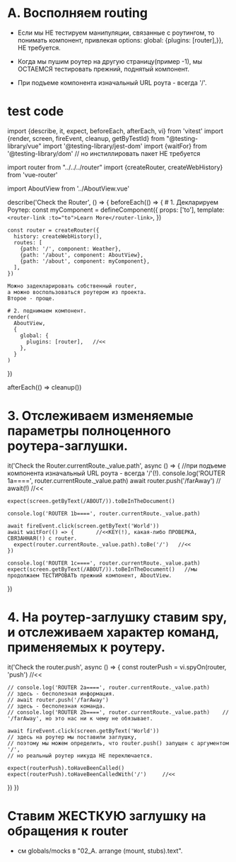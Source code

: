 # А. Восполняем routing
- Если мы НЕ тестируем манипуляции, связанные с роутингом,
то понимать компонент, привлекая options: global: {plugins: [router],}}, НЕ требуется.

- Когда мы пушим роутер на другую страницу(пример -1), мы ОСТАЕМСЯ тестировать прежний, поднятый компонент.
- При подъеме компонента изначальный URL роута - всегда '/'.


# test code
import {describe, it, expect, beforeEach, afterEach, vi} from 'vitest'
import {render, screen, fireEvent, cleanup, getByTestId} from "@testing-library/vue"
import '@testing-library/jest-dom'
import {waitFor} from '@testing-library/dom'  // но инстиллировать пакет НЕ требуется

import router from "../../../router"
import {createRouter, createWebHistory} from 'vue-router'

import AboutView from '../AboutView.vue'

describe('Check the Router', () => {
  beforeEach(() => {
    # 1. Декларируем Роутер:
    const myComponent = defineComponent({
      props: ['to'],
      template: `<router-link :to="to">Learn More</router-link>`,
    })

    const router = createRouter({
      history: createWebHistory(),
      routes: [
        {path: '/', component: Weather},
        {path: '/about', component: AboutView},
        {path: '/about', component: myComponent},
      ],
    })

    Можно задекларировать собственный router,
    а можно воспользоваться роутером из проекта.
    Второе - проще.

    # 2. поднимаем компонент.
    render(
      AboutView,
      {
        global: {
          plugins: [router],   //<< 
        },
      }
    )
  })

  afterEach(() => cleanup())


# 3. Отслеживаем изменяемые параметры полноценного роутера-заглушки.
  it('Check the Router.currentRoute._value.path', async () => {
    //при подъеме компонента изначальный URL роута - всегда '/'(!).
    console.log('ROUTER 1a====', router.currentRoute._value.path)
    await router.push('/farAway')      // await(!)    //<<      

    expect(screen.getByText(/ABOUT/)).toBeInTheDocument()

    console.log('ROUTER 1b====', router.currentRoute._value.path)

    await fireEvent.click(screen.getByText('World'))
    await waitFor(() => {       //<<KEY(!), какая-либо ПРОВЕРКА, СВЯЗАННАЯ(!) с router.
      expect(router.currentRoute._value.path).toBe('/')   //<<
    })

    console.log('ROUTER 1c====', router.currentRoute._value.path)
    expect(screen.getByText(/ABOUT/)).toBeInTheDocument()   //мы продолжаем ТЕСТИРОВАТЬ прежний компонент, AboutView.
  })


# 4. На роутер-заглушку ставим spy, и отслеживаем характер команд, применяемых к роутеру.
  it('Check the router.push', async () => {
    const routerPush = vi.spyOn(router, 'push')     //<<

    // console.log('ROUTER 2a====', router.currentRoute._value.path)     // здесь - бесполезная информация.
    // await router.push('/farAway')                                        // здесь - бесполезная команда.
    // console.log('ROUTER 2b====', router.currentRoute._value.path)    // '/farAway', но это нас ни к чему не обязывает.

    await fireEvent.click(screen.getByText('World'))
    // здесь на роутер мы поставили заглушку,
    // поэтому мы можем определить, что router.push() запущен с аргументом '/',
    // но реальный роутер никуда НЕ переключается.

    expect(routerPush).toHaveBeenCalled()
    expect(routerPush).toHaveBeenCalledWith('/')     //<<
  })
})




# Ставим ЖЕСТКУЮ заглушку на обращения к router
- см globals/mocks в "02_A. arrange (mount, stubs).text".
